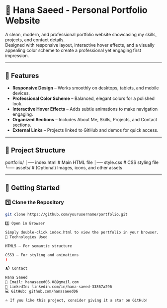 # 🌟 Hana Saeed - Personal Portfolio Website

A clean, modern, and professional portfolio website showcasing my skills, projects, and contact details.  
Designed with responsive layout, interactive hover effects, and a visually appealing color scheme to create a professional yet engaging first impression.

---

## 📌 Features
- **Responsive Design** – Works smoothly on desktops, tablets, and mobile devices.
- **Professional Color Scheme** – Balanced, elegant colors for a polished look.
- **Interactive Hover Effects** – Adds subtle animations to make navigation engaging.
- **Organized Sections** – Includes About Me, Skills, Projects, and Contact sections.
- **External Links** – Projects linked to GitHub and demos for quick access.

---

## 📂 Project Structure
portfolio/
│── index.html # Main HTML file
│── style.css # CSS styling file
└── assets/ # (Optional) Images, icons, and other assets

---

## 🚀 Getting Started

### 1️⃣ Clone the Repository
```bash
git clone https://github.com/yourusername/portfolio.git

2️⃣ Open in Browser

Simply double-click index.html to view the portfolio in your browser.
🎨 Technologies Used

HTML5 – For semantic structure

CSS3 – For styling and animations
)

📬 Contact

Hana Saeed
📧 Email: hanasaeed06.08@gmail.com
🔗 LinkedIn: linkedin.com/in/hana-saeed-33867a296
💻 GitHub: github.com/hanasaeed06

⭐ If you like this project, consider giving it a star on GitHub!
